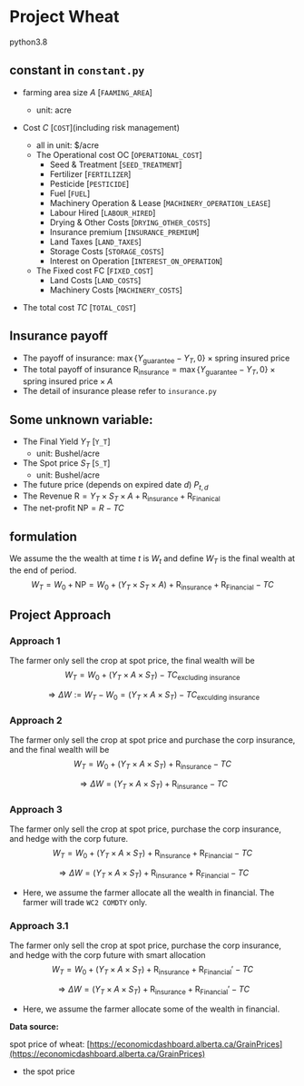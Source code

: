 # Project Wheat

python3.8

## constant in ```constant.py``` 

- farming area size $A$ [```FAAMING_AREA```]
    - unit: acre

- Cost $C$ [```COST```](including risk management)
    - all in  unit: $/acre
    - The Operational cost $\text{OC}$ [```OPERATIONAL_COST```]
        - Seed & Treatment [```SEED_TREATMENT```]
        - Fertilizer [```FERTILIZER```]
        - Pesticide [```PESTICIDE```]
        - Fuel [```FUEL```]
        - Machinery Operation \& Lease [```MACHINERY_OPERATION_LEASE```]
        - Labour Hired [```LABOUR_HIRED```]
        - Drying \& Other Costs [```DRYING_OTHER_COSTS```]
        - Insurance premium [```INSURANCE_PREMIUM```]
        - Land Taxes [```LAND_TAXES```]
        - Storage Costs [```STORAGE_COSTS```]
        - Interest on Operation [```INTEREST_ON_OPERATION```]
    - The Fixed cost $\text{FC}$ [```FIXED_COST```]
        - Land Costs [```LAND_COSTS```]
        - Machinery Costs [```MACHINERY_COSTS```]
- The total cost $TC$ [```TOTAL_COST```]


## Insurance payoff
- The payoff of insurance: $\max{\{Y_\text{guarantee} - Y_T, 0\}}\times \text{spring insured price}$
- The total payoff of insurance $\text{R}_\text{insurance} = \max{\{Y_\text{guarantee} - Y_T, 0\}}\times \text{spring insured price}\times A$
- The detail of insurance please refer to ```insurance.py```


## Some unknown variable:
- The Final Yield $Y_T$ [```Y_T```]
    - unit: Bushel/acre
- The Spot price $S_T$ [```S_T```]
    - unit: Bushel/acre
- The future price (depends on expired date $d$) $P_{t, d}$
- The Revenue $\text{R} = Y_T\times S_T \times A+ \text{R}_\text{insurance} +\text{R}_\text{Finanical}$
- The net-profit $\text{NP} = R -TC$

## formulation
We assume the the wealth at time $t$ is $W_t$ and define $W_T$ is the final wealth at the end of period.
$$W_T = W_0+\text{NP}=W_0+\left(Y_T\times S_T \times A\right)+\text{R}_\text{insurance} + \text{R}_\text{Financial}-TC$$

## Project Approach
### Approach 1
The farmer only sell the crop at spot price, the final wealth will be
$$W_T = W_0 + \left(Y_T\times A\times S_T\right) - {TC}_\text{excluding insurance}$$

$$\Rightarrow\Delta W:=W_T-W_0=\left(Y_T\times A\times S_T\right) - {TC}_\text{exculding insurance}$$


### Approach 2
The farmer only sell the crop at spot price and purchase the corp insurance, and the final wealth will be
$$
W_T = W_0+(Y_T\times A\times S_T)+\text{R}_\text{insurance}-TC
$$

$$
\Rightarrow \Delta W=(Y_T\times A\times S_T)+\text{R}_\text{insurance}-TC
$$

### Approach 3
The farmer only sell the crop at spot price, purchase the corp insurance, and hedge with the corp future. 
$$
W_T = W_0+\left(Y_T\times A\times S_T\right)+\text{R}_\text{insurance} + \text{R}_\text{Financial}-TC
$$

$$
\Rightarrow \Delta W =\left(Y_T\times A\times S_T\right)+\text{R}_\text{insurance} + \text{R}_\text{Financial}-TC
$$
* Here, we assume the farmer allocate all the wealth in financial. The farmer will trade ```WC2 COMDTY``` only.


### Approach 3.1
The farmer only sell the crop at spot price, purchase the corp insurance, and hedge with the corp future with smart allocation
$$
W_T = W_0+\left(Y_T\times A\times S_T\right)+\text{R}_\text{insurance} + \text{R}_\text{Financial}'-TC
$$

$$
\Rightarrow \Delta W =\left(Y_T\times A\times S_T\right)+\text{R}_\text{insurance} + \text{R}_\text{Financial}'-TC
$$
* Here, we assume the farmer allocate some of the wealth in financial.

**Data source:**

spot price of wheat: [https://economicdashboard.alberta.ca/GrainPrices](https://economicdashboard.alberta.ca/GrainPrices)

- the spot price



